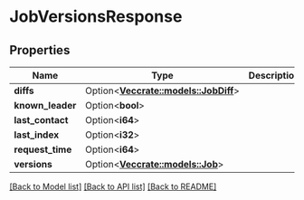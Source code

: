 # JobVersionsResponse

## Properties

Name | Type | Description | Notes
------------ | ------------- | ------------- | -------------
**diffs** | Option<[**Vec<crate::models::JobDiff>**](JobDiff.md)> |  | [optional]
**known_leader** | Option<**bool**> |  | [optional]
**last_contact** | Option<**i64**> |  | [optional]
**last_index** | Option<**i32**> |  | [optional]
**request_time** | Option<**i64**> |  | [optional]
**versions** | Option<[**Vec<crate::models::Job>**](Job.md)> |  | [optional]

[[Back to Model list]](../README.md#documentation-for-models) [[Back to API list]](../README.md#documentation-for-api-endpoints) [[Back to README]](../README.md)


